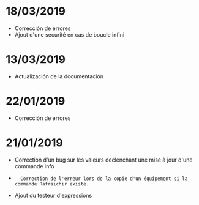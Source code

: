 # 18/03/2019

- Corrección de errores
- Ajout d'une securité en cas de boucle infini

# 13/03/2019

- Actualización de la documentación

# 22/01/2019

-   Corrección de errores

# 21/01/2019

-   Correction d'un bug sur les valeurs declenchant une mise à jour d'une commande info
-       Correction de l'erreur lors de la copie d'un équipement si la commande Rafraichir existe.
-   Ajout du testeur d'expressions
